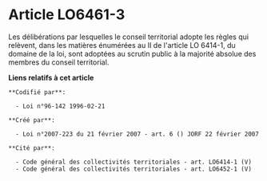 # Article LO6461-3

Les délibérations par lesquelles le conseil territorial adopte les règles qui relèvent, dans les matières énumérées au II de
l'article LO 6414-1, du domaine de la loi, sont adoptées au scrutin public à la majorité absolue des membres du conseil
territorial.

**Liens relatifs à cet article**

	**Codifié par**:

	  - Loi n°96-142 1996-02-21

	**Créé par**:

	  - Loi n°2007-223 du 21 février 2007 - art. 6 () JORF 22 février 2007

	**Cité par**:

	  - Code général des collectivités territoriales - art. LO6414-1 (V)
	  - Code général des collectivités territoriales - art. LO6452-1 (V)
